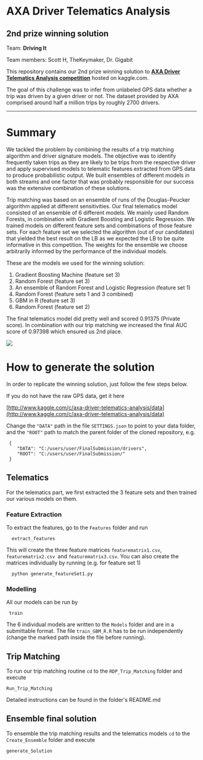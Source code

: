 # AXA Driver Telematics Analysis
## 2nd prize winning solution

Team:                    **Driving It**

Team members:            Scott H, TheKeymaker, Dr. Gigabit

This repository contains our 2nd prize winning solution to [**AXA Driver Telematics Analysis competition**](https://www.kaggle.com/c/axa-driver-telematics-analysis) 
hosted on kaggle.com.

The goal of this challenge was to infer from unlabeled GPS data whether a trip was driven by a given driver or not.
The dataset provided by AXA comprised around half a million trips by roughly 2700 drivers.

***

# Summary

We tackled the problem by combining the results of a trip matching algorithm and driver signature models. The objective was to identify frequently taken trips as they are likely to be trips from the respective driver and apply supervised models to telematic features extracted from GPS data to produce probabilistic output. We built ensembles of different models in both streams and one factor that was probably responsible for our success was the extensive combination of these solutions.

Trip matching was based on an ensemble of runs of the Douglas-Peucker algorithm applied at different sensitivities.
  Our final telematics model consisted of an ensemble of 6 different models. We mainly used Random Forests, in combination with Gradient Boosting and Logistic Regression. We trained models on different feature sets and combinations of those feature sets. For each feature set we selected the algorithm (out of our candidates) that yielded the best result on the LB as we expected the LB to be quite informative in this competition. The weights for the ensemble we choose arbitrarily informed by the performance of the individual models.

These are the models we used for the winning solution:

1.  Gradient Boosting Machine (feature set 3)
1.  Random Forest (feature set 3)
1.  An ensemble of Random Forest and Logistic Regression (feature set 1)
1.  Random Forest  (feature sets 1 and 3 combined)
1.  GBM in R (feature set 3)
1.  Random Forest (feature set 2)

The final telematics model did pretty well and scored 0.91375 (Private score). In combination with our trip matching we increased the final AUC score of 0.97398 which ensured us 2nd place.

![](https://cloud.githubusercontent.com/assets/8686177/6716565/4ceac948-cd9e-11e4-9eb7-12fe8158a100.png)

# How to generate the solution

In order to replicate the winning solution, just follow the few steps below.

If you do not have the raw GPS data, get it here

[http://www.kaggle.com/c/axa-driver-telematics-analysis/data](http://www.kaggle.com/c/axa-driver-telematics-analysis/data)

Change the `"DATA"` path in the file `SETTINGS.json` to point to your data folder, and the `"ROOT"` path
to match the parent folder of the cloned repository, e.g.

     {
        "DATA": "C:/users/user/FinalSubmission/drivers",
        "ROOT": "C:/users/user/FinalSubmission/"
     }
     

## Telematics

For the telematics part, we first extracted the 3 feature sets and then trained our various models on them.

### Feature Extraction

To extract the features, go to the `Features` folder and run 

      extract_features

This will create the three feature matrices `featurematrix1.csv`,  `featurematrix2.csv `and  `featurematrix3.csv`. You can also create the matrices individually by running (e.g. for feature set 1)

      python generate_featureSet1.py

### Modelling

All our models can be run by

     train

The 6 individual models are written to the `Models` folder and are in a submittable format. The file
`train_GBM_R.R` has to be run independently (change the marked path inside the file before running).



## Trip Matching

To run our trip matching routine `cd` to the `RDP_Trip_Matching` folder and execute

    Run_Trip_Matching
    
Detailed instructions can be found in the folder's README.md

## Ensemble final solution

To ensemble the trip matching results and the telematics models `cd` to the `Create_Ensemble` folder and execute

    generate_Solution
